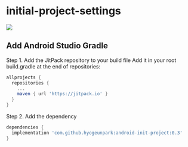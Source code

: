 # initial-project-settings

[![](https://jitpack.io/v/hyogeunpark/android-init-project.svg)](https://jitpack.io/#hyogeunpark/android-init-project)

## Add Android Studio Gradle

Step 1. Add the JitPack repository to your build file
Add it in your root build.gradle at the end of repositories:
```gradle
allprojects {
  repositories {
    ...
    maven { url 'https://jitpack.io' }
  }
}
```
Step 2. Add the dependency
```gradle
dependencies {
  implementation 'com.github.hyogeunpark:android-init-project:0.3'
}
```
